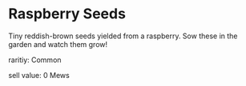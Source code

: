 # Raspberry Seeds

Tiny reddish-brown seeds yielded from a raspberry. Sow these in the garden and watch them grow!

raritiy: Common

sell value: 0 Mews